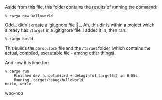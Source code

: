 Aside from this file, this folder contains the results of running the command:

```
% cargo new helloworld
```

Odd... didn't create a .gitignore file 🤔... Ah, this dir is within a project which already has `/target` in a .gitignore file.  I added it in, then ran:

```
% cargo build
```

This builds the `Cargo.lock` file and the `/target` folder (which contains the actual, compiled, executable file - among other things).

And now it is time for:

```
% cargo run
    Finished dev [unoptimized + debuginfo] target(s) in 0.05s
    Running `target/debug/helloworld`
Hello, world!
```

woo-hoo
